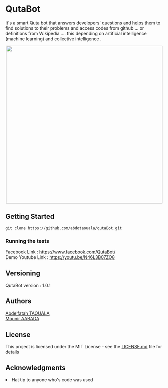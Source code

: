 


# QutaBot

It's a smart Quta bot that answers developers' questions and helps them to find solutions to their problems and access codes from github … or definitions from Wikipedia …. this depending on artificial intelligence (machine learning) and collective intelligence .           
<center>
<img src="https://lh5.googleusercontent.com/JA-e8LQeHLLSqeB-1Q1horlYl42p_k3TL5K7sNVKSjrAdcpnnOXdqVTo9PRcXVhwsxofu8ww6raX99q06M62=w1600-h745-rw" width="500" >
</center>  

## Getting Started   

```html
git clone https://github.com/abdotaouala/qutaBot.git
``` 
### Running the tests
Facebook Link : https://www.facebook.com/QutaBot/          
Demo Youtube Link : https://youtu.be/N46L3B07ZO8       
## Versioning
QutaBot version : 1.0.1  

## Authors        
[Abdelfatah TAOUALA](https://www.linkedin.com/in/abdotaouala/)         
[Mounir AABADA](https://github.com/mounirABD/)  

## License  
This project is licensed under the MIT License - see the [LICENSE.md](https://github.com/abdotaouala/qutaBot/blob/master/LICENSE.md) file for details 

## Acknowledgments  
<li>Hat tip to anyone who's code was used</li>
